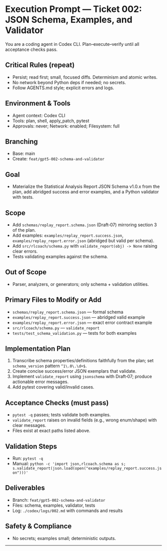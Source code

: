 # Execution Prompt — Ticket 002: JSON Schema, Examples, and Validator

You are a coding agent in Codex CLI. Plan–execute–verify until all acceptance checks pass.

## Critical Rules (repeat)
- Persist; read first; small, focused diffs. Determinism and atomic writes.
- No network beyond Python deps if needed; no secrets.
- Follow AGENTS.md style; explicit errors and logs.

## Environment & Tools
- Agent context: Codex CLI
- Tools: plan, shell, apply_patch, pytest
- Approvals: never; Network: enabled; Filesystem: full

## Branching
- Base: main
- Create: `feat/gpt5-002-schema-and-validator`

## Goal
- Materialize the Statistical Analysis Report JSON Schema v1.0.x from the plan, add abridged success and error examples, and a Python validator with tests.

## Scope
- Add `schemas/replay_report.schema.json` (Draft‑07) mirroring section 3 of the plan.
- Add examples: `examples/replay_report.success.json`, `examples/replay_report.error.json` (abridged but valid per schema).
- Add `src/rlcoach/schema.py` with `validate_report(obj) -> None` raising clear errors.
- Tests validating examples against the schema.

## Out of Scope
- Parser, analyzers, or generators; only schema + validation utilities.

## Primary Files to Modify or Add
- `schemas/replay_report.schema.json` — formal schema
- `examples/replay_report.success.json` — abridged valid example
- `examples/replay_report.error.json` — exact error contract example
- `src/rlcoach/schema.py` — `validate_report`
- `tests/test_schema_validation.py` — tests for both examples

## Implementation Plan
1) Transcribe schema properties/definitions faithfully from the plan; set `schema_version` pattern `^1\.0\.\d+$`.
2) Create concise success/error JSON exemplars that validate.
3) Implement `validate_report` using `jsonschema` with Draft‑07; produce actionable error messages.
4) Add pytest covering valid/invalid cases.

## Acceptance Checks (must pass)
- `pytest -q` passes; tests validate both examples.
- `validate_report` raises on invalid fields (e.g., wrong enum/shape) with clear messages.
- Files exist at exact paths listed above.

## Validation Steps
- Run: `pytest -q`
- Manual: `python -c 'import json,rlcoach.schema as s; s.validate_report(json.load(open("examples/replay_report.success.json")))'`

## Deliverables
- Branch: `feat/gpt5-002-schema-and-validator`
- Files: schema, examples, validator, tests
- Log: `./codex/logs/002.md` with commands and results

## Safety & Compliance
- No secrets; examples small; deterministic outputs.

---
